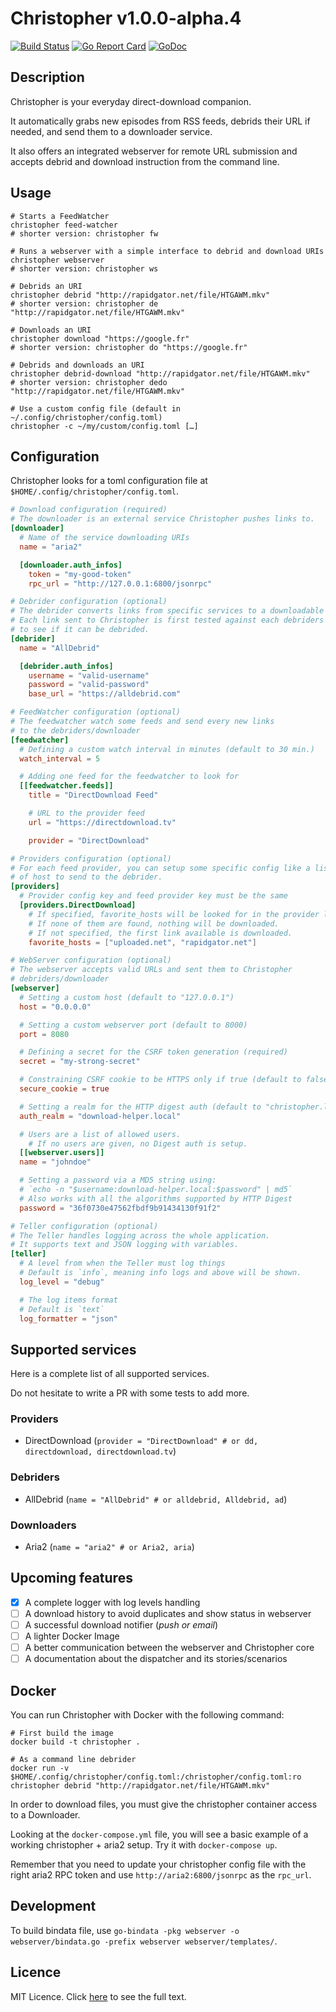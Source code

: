 # Christopher v1.0.0-alpha.4

[![Build Status](https://travis-ci.org/davidderus/christopher.svg?branch=master)](https://travis-ci.org/davidderus/christopher)
[![Go Report Card](https://goreportcard.com/badge/github.com/davidderus/christopher)](https://goreportcard.com/report/github.com/davidderus/christopher)
[![GoDoc](https://godoc.org/github.com/davidderus/christopher?status.svg)](https://godoc.org/github.com/davidderus/christopher)

## Description

Christopher is your everyday direct-download companion.

It automatically grabs new episodes from RSS feeds, debrids their URL if needed,
and send them to a downloader service.

It also offers an integrated webserver for remote URL submission and accepts
debrid and download instruction from the command line.

## Usage

```shell
# Starts a FeedWatcher
christopher feed-watcher
# shorter version: christopher fw

# Runs a webserver with a simple interface to debrid and download URIs
christopher webserver
# shorter version: christopher ws

# Debrids an URI
christopher debrid "http://rapidgator.net/file/HTGAWM.mkv"
# shorter version: christopher de "http://rapidgator.net/file/HTGAWM.mkv"

# Downloads an URI
christopher download "https://google.fr"
# shorter version: christopher do "https://google.fr"

# Debrids and downloads an URI
christopher debrid-download "http://rapidgator.net/file/HTGAWM.mkv"
# shorter version: christopher dedo "http://rapidgator.net/file/HTGAWM.mkv"

# Use a custom config file (default in ~/.config/christopher/config.toml)
christopher -c ~/my/custom/config.toml […]
```

## Configuration

Christopher looks for a toml configuration file at
`$HOME/.config/christopher/config.toml`.

```toml
# Download configuration (required)
# The downloader is an external service Christopher pushes links to.
[downloader]
  # Name of the service downloading URIs
  name = "aria2"

  [downloader.auth_infos]
    token = "my-good-token"
    rpc_url = "http://127.0.0.1:6800/jsonrpc"

# Debrider configuration (optional)
# The debrider converts links from specific services to a downloadable link.
# Each link sent to Christopher is first tested against each debriders
# to see if it can be debrided.
[debrider]
  name = "AllDebrid"

  [debrider.auth_infos]
    username = "valid-username"
    password = "valid-password"
    base_url = "https://alldebrid.com"

# FeedWatcher configuration (optional)
# The feedwatcher watch some feeds and send every new links
# to the debriders/downloader
[feedwatcher]
  # Defining a custom watch interval in minutes (default to 30 min.)
  watch_interval = 5

  # Adding one feed for the feedwatcher to look for
  [[feedwatcher.feeds]]
    title = "DirectDownload Feed"

    # URL to the provider feed
    url = "https://directdownload.tv"

    provider = "DirectDownload"

# Providers configuration (optional)
# For each feed provider, you can setup some specific config like a list
# of host to send to the debrider.
[providers]
  # Provider config key and feed provider key must be the same
  [providers.DirectDownload]
    # If specified, favorite_hosts will be looked for in the provider links.
    # If none of them are found, nothing will be downloaded.
    # If not specified, the first link available is downloaded.
    favorite_hosts = ["uploaded.net", "rapidgator.net"]

# WebServer configuration (optional)
# The webserver accepts valid URLs and sent them to Christopher
# debriders/downloader
[webserver]
  # Setting a custom host (default to "127.0.0.1")
  host = "0.0.0.0"

  # Setting a custom webserver port (default to 8000)
  port = 8080

  # Defining a secret for the CSRF token generation (required)
  secret = "my-strong-secret"

  # Constraining CSRF cookie to be HTTPS only if true (default to false)
  secure_cookie = true

  # Setting a realm for the HTTP digest auth (default to "christopher.local")
  auth_realm = "download-helper.local"

  # Users are a list of allowed users.
	# If no users are given, no Digest auth is setup.
  [[webserver.users]]
  name = "johndoe"

  # Setting a password via a MD5 string using:
  # `echo -n "$username:download-helper.local:$password" | md5`
  # Also works with all the algorithms supported by HTTP Digest
  password = "36f0730e47562fbdf9b91434130f91f2"

# Teller configuration (optional)
# The Teller handles logging across the whole application.
# It supports text and JSON logging with variables.
[teller]
  # A level from when the Teller must log things
  # Default is `info`, meaning info logs and above will be shown.
  log_level = "debug"

  # The log items format
  # Default is `text`
  log_formatter = "json"
```

## Supported services

Here is a complete list of all supported services.

Do not hesitate to write a PR with some tests to add more.

### Providers

- DirectDownload (`provider = "DirectDownload" # or dd, directdownload, directdownload.tv`)

### Debriders

- AllDebrid (`name = "AllDebrid" # or alldebrid, Alldebrid, ad`)

### Downloaders

- Aria2 (`name = "aria2" # or Aria2, aria`)

## Upcoming features

- [x] A complete logger with log levels handling
- [ ] A download history to avoid duplicates and show status in webserver
- [ ] A successful download notifier (_push or email_)
- [ ] A lighter Docker Image
- [ ] A better communication between the webserver and Christopher core
- [ ] A documentation about the dispatcher and its stories/scenarios

## Docker

You can run Christopher with Docker with the following command:

```shell
# First build the image
docker build -t christopher .

# As a command line debrider
docker run -v $HOME/.config/christopher/config.toml:/christopher/config.toml:ro christopher debrid "http://rapidgator.net/file/HTGAWM.mkv"
```

In order to download files, you must give the christopher container access
to a Downloader.

Looking at the `docker-compose.yml` file, you will see a basic example of a
working christopher + aria2 setup. Try it with `docker-compose up`.

Remember that you need to update your christopher config file with the right
aria2 RPC token and use `http://aria2:6800/jsonrpc` as the `rpc_url`.

## Development

To build bindata file, use `go-bindata -pkg webserver -o webserver/bindata.go -prefix webserver webserver/templates/`.

## Licence

MIT Licence. Click [here](LICENCE) to see the full text.
